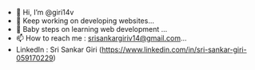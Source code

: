 - 👋 Hi, I’m @giri14v
- 👀 Keep working on developing websites...
- 🌱 Baby steps on learning web development ...
- 📫 How to reach me : srisankargiriv14@gmail.com...
- LinkedIn : Sri Sankar Giri (https://www.linkedin.com/in/sri-sankar-giri-059170229)


